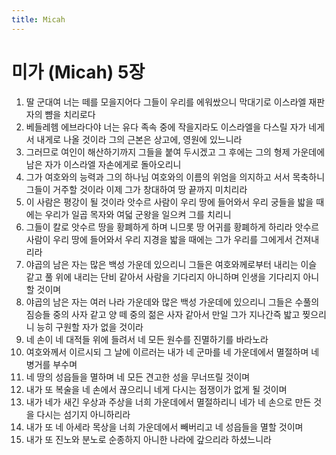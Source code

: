 ```yaml
---
title: Micah
---
```


# 미가 (Micah) 5장
1. 딸 군대여 너는 떼를 모을지어다 그들이 우리를 에워쌌으니 막대기로 이스라엘 재판자의 뺨을 치리로다
1. 베들레헴 에브라다야 너는 유다 족속 중에 작을지라도 이스라엘을 다스릴 자가 네게서 내게로 나올 것이라 그의 근본은 상고에, 영원에 있느니라
1. 그러므로 여인이 해산하기까지 그들을 붙여 두시겠고 그 후에는 그의 형제 가운데에 남은 자가 이스라엘 자손에게로 돌아오리니
1. 그가 여호와의 능력과 그의 하나님 여호와의 이름의 위엄을 의지하고 서서 목축하니 그들이 거주할 것이라 이제 그가 창대하여 땅 끝까지 미치리라
1. 이 사람은 평강이 될 것이라 앗수르 사람이 우리 땅에 들어와서 우리 궁들을 밟을 때에는 우리가 일곱 목자와 여덟 군왕을 일으켜 그를 치리니
1. 그들이 칼로 앗수르 땅을 황폐하게 하며 니므롯 땅 어귀를 황폐하게 하리라 앗수르 사람이 우리 땅에 들어와서 우리 지경을 밟을 때에는 그가 우리를 그에게서 건져내리라
1. 야곱의 남은 자는 많은 백성 가운데 있으리니 그들은 여호와께로부터 내리는 이슬 같고 풀 위에 내리는 단비 같아서 사람을 기다리지 아니하며 인생을 기다리지 아니할 것이며
1. 야곱의 남은 자는 여러 나라 가운데와 많은 백성 가운데에 있으리니 그들은 수풀의 짐승들 중의 사자 같고 양 떼 중의 젊은 사자 같아서 만일 그가 지나간즉 밟고 찢으리니 능히 구원할 자가 없을 것이라
1. 네 손이 네 대적들 위에 들려서 네 모든 원수를 진멸하기를 바라노라
1. 여호와께서 이르시되 그 날에 이르러는 내가 네 군마를 네 가운데에서 멸절하며 네 병거를 부수며
1. 네 땅의 성읍들을 멸하며 네 모든 견고한 성을 무너뜨릴 것이며
1. 내가 또 복술을 네 손에서 끊으리니 네게 다시는 점쟁이가 없게 될 것이며
1. 내가 네가 새긴 우상과 주상을 너희 가운데에서 멸절하리니 네가 네 손으로 만든 것을 다시는 섬기지 아니하리라
1. 내가 또 네 아세라 목상을 너희 가운데에서 빼버리고 네 성읍들을 멸할 것이며
1. 내가 또 진노와 분노로 순종하지 아니한 나라에 갚으리라 하셨느니라